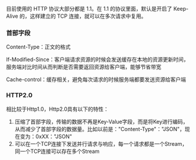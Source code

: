 





目前使用的 HTTP 协议大部分都是 1.1。在 1.1 的协议里面，默认是开启了 Keep-Alive 的，这样建立的 TCP 连接，就可以在多次请求中复用。



### 首部字段

Content-Type：正文的格式

If-Modified-Since：客户端请求资源的时候会发送缓存在本地的资源更新时间，服务端对比时间从而判断是否需要返回资源给客户端，能够节省带宽

Cache-control：缓存相关，避免每次请求的时候服务端都要发送资源给客户端



### HTTP2.0

相比较于Http1.0，Http2.0具有以下的特性：

1. 压缩了首部字段，传输的数据不再是Key-Value字段，而是将Key进行编码，从而减少了首部字段的数据量。比如以前是："Content-Type"："JSON"，现在变为：0xXX："JSON"
2. 可以在一个TCP连接下发送并行请求与响应，每一个请求都是一个Stream，同一个TCP连接可以存在多个Stream

